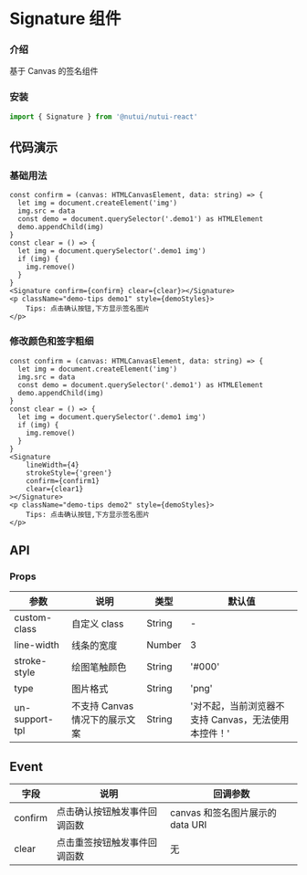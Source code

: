 # Signature 组件

### 介绍

基于 Canvas 的签名组件

### 安装

```javascript
import { Signature } from '@nutui/nutui-react'
```

## 代码演示

### 基础用法

```tsx
const confirm = (canvas: HTMLCanvasElement, data: string) => {
  let img = document.createElement('img')
  img.src = data
  const demo = document.querySelector('.demo1') as HTMLElement
  demo.appendChild(img)
}
const clear = () => {
  let img = document.querySelector('.demo1 img')
  if (img) {
    img.remove()
  }
}
<Signature confirm={confirm} clear={clear}></Signature>
<p className="demo-tips demo1" style={demoStyles}>
    Tips: 点击确认按钮,下方显示签名图片
</p>
```

### 修改颜色和签字粗细

```tsx
const confirm = (canvas: HTMLCanvasElement, data: string) => {
  let img = document.createElement('img')
  img.src = data
  const demo = document.querySelector('.demo1') as HTMLElement
  demo.appendChild(img)
}
const clear = () => {
  let img = document.querySelector('.demo1 img')
  if (img) {
    img.remove()
  }
}
<Signature
    lineWidth={4}
    strokeStyle={'green'}
    confirm={confirm1}
    clear={clear1}
></Signature>
<p className="demo-tips demo2" style={demoStyles}>
    Tips: 点击确认按钮,下方显示签名图片
</p>
```

## API

### Props

| 参数           | 说明                           | 类型   | 默认值                                              |
| -------------- | ------------------------------ | ------ | --------------------------------------------------- |
| custom-class   | 自定义 class                   | String | -                                                   |
| line-width     | 线条的宽度                     | Number | 3                                                   |
| stroke-style   | 绘图笔触颜色                   | String | '#000'                                              |
| type           | 图片格式                       | String | 'png'                                               |
| un-support-tpl | 不支持 Canvas 情况下的展示文案 | String | '对不起，当前浏览器不支持 Canvas，无法使用本控件！' |

## Event

| 字段    | 说明                         | 回调参数                         |
| ------- | ---------------------------- | -------------------------------- |
| confirm | 点击确认按钮触发事件回调函数 | canvas 和签名图片展示的 data URI |
| clear   | 点击重签按钮触发事件回调函数 | 无                               |
